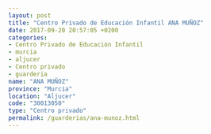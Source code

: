 ```yaml
---
layout: post
title: "Centro Privado de Educación Infantil ANA MUÑOZ"
date: 2017-09-20 20:57:05 +0200
categories:
- Centro Privado de Educación Infantil
- murcia
- aljucer
- Centro privado
- guarderia
name: "ANA MUÑOZ"
province: "Murcia"
location: "Aljucer"
code: "30013050"
type: "Centro privado"
permalink: /guarderias/ana-munoz.html
---
```

